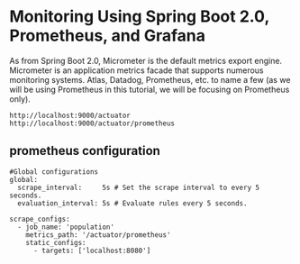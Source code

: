# Monitoring Using Spring Boot 2.0, Prometheus, and Grafana

As from Spring Boot 2.0, Micrometer is the default metrics export engine. Micrometer is an application metrics facade that supports numerous monitoring systems. Atlas, Datadog, Prometheus, etc. to name a few (as we will be using Prometheus in this tutorial, we will be focusing on Prometheus only).

```
http://localhost:9000/actuator
http://localhost:9000/actuator/prometheus
```


## prometheus configuration 
```
#Global configurations
global:
  scrape_interval:     5s # Set the scrape interval to every 5 seconds.
  evaluation_interval: 5s # Evaluate rules every 5 seconds.

scrape_configs:
  - job_name: 'population'
    metrics_path: '/actuator/prometheus'
    static_configs:
      - targets: ['localhost:8080']
```
